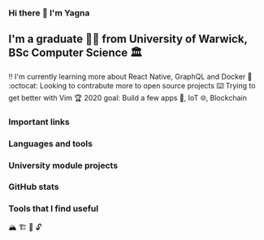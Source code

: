 ### Hi there :wave: I'm Yagna

## I'm a graduate :man_student: from University of Warwick, BSc Computer Science :classical_building:

:bangbang: I'm currently learning more about React Native, GraphQL and Docker :whale:
:octocat: Looking to contrabute more to open source projects
:keyboard: Trying to get better with Vim
:trophy: 2020 goal: Build a few apps :iphone:, IoT :globe_with_meridians:, Blockchain

### Important links

### Languages and tools

### University module projects

### GitHub stats

### Tools that I find useful

:mountain_snow:
:building_construction:
:telescope:
:unlock:
